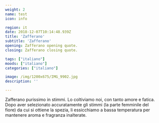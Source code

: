 ```yaml
---
weight: 2
name: test
icon: info

region: it
date: 2018-12-07T10:14:48.939Z
title: 'Zafferano'
subtitle: 'Zafferano'
opening: Zafferano opening quote.
closing: Zafferano closing quote.

tags: ["italiano"]
moods: ["italiano"]
categories: ["italiano"]

image: /img/1200x675/IMG_9902.jpg
description: ''

---
```


Zafferano purissimo in stimmi. Lo coltiviamo noi, con tanto amore e fatica. Dopo aver selezionato accuratamente gli stimmi (la parte femminile del fiore) da cui si ottiene la spezia, li essicchiamo a bassa temperatura per mantenere aroma e fragranza inalterate.
